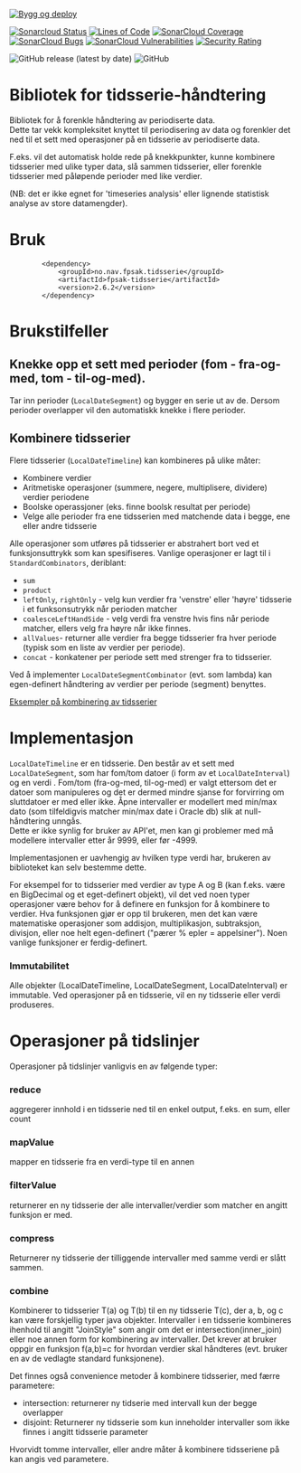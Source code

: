 [![Bygg og deploy](https://github.com/navikt/fp-tidsserie/actions/workflows/build.yml/badge.svg)](https://github.com/navikt/fp-tidsserie/actions/workflows/build.yml)

[![Sonarcloud Status](https://sonarcloud.io/api/project_badges/measure?project=navikt_fp-tidsserie&metric=alert_status)](https://sonarcloud.io/dashboard?id=navikt_fp-tidsserie)
[![Lines of Code](https://sonarcloud.io/api/project_badges/measure?project=navikt_fp-tidsserie&metric=ncloc)](https://sonarcloud.io/summary/new_code?id=navikt_fp-tidsserie)
[![SonarCloud Coverage](https://sonarcloud.io/api/project_badges/measure?project=navikt_fp-tidsserie&metric=coverage)](https://sonarcloud.io/component_measures/metric/coverage/list?id=navikt_fp-tidsserie)
[![SonarCloud Bugs](https://sonarcloud.io/api/project_badges/measure?project=navikt_fp-tidsserie&metric=bugs)](https://sonarcloud.io/component_measures/metric/reliability_rating/list?id=navikt_fp-tidsserie)
[![SonarCloud Vulnerabilities](https://sonarcloud.io/api/project_badges/measure?project=navikt_fp-tidsserie&metric=vulnerabilities)](https://sonarcloud.io/component_measures/metric/security_rating/list?id=navikt_fp-tidsserie)
[![Security Rating](https://sonarcloud.io/api/project_badges/measure?project=navikt_fp-tidsserie&metric=security_rating)](https://sonarcloud.io/summary/new_code?id=navikt_fp-tidsserie)

![GitHub release (latest by date)](https://img.shields.io/github/v/release/navikt/fp-tidsserie)
![GitHub](https://img.shields.io/github/license/navikt/fp-tidsserie)

# Bibliotek for tidsserie-håndtering
Bibliotek for å forenkle håndtering av periodiserte data.  
Dette tar vekk kompleksitet knyttet til periodisering av data og forenkler det ned til et sett med operasjoner på en tidsserie av periodiserte data.  

F.eks. vil det automatisk holde rede på knekkpunkter, kunne kombinere tidsserier med ulike typer data, slå sammen tidsserier, eller forenkle tidsserier med påløpende perioder med like verdier.

(NB: det er ikke egnet for 'timeseries analysis' eller lignende statistisk analyse av store datamengder).

# Bruk

```        
		<dependency>
			<groupId>no.nav.fpsak.tidsserie</groupId>
			<artifactId>fpsak-tidsserie</artifactId>
			<version>2.6.2</version>
		</dependency>
```

# Brukstilfeller

## Knekke opp et sett med perioder (fom - fra-og-med, tom - til-og-med).
Tar inn perioder (`LocalDateSegment`) og bygger en serie ut av de.  Dersom perioder overlapper vil den automatiskk knekke i flere perioder.

## Kombinere tidsserier
Flere tidsserier (`LocalDateTimeline`) kan kombineres på ulike måter:
* Kombinere verdier
* Aritmetiske operasjoner  (summere, negere, multiplisere, dividere) verdier  periodene
* Boolske operassjoner (eks. finne boolsk resultat per periode)
* Velge alle perioder fra ene tidsserien med matchende data i begge, ene eller andre tidsserie

Alle operasjoner som utføres på tidsserier er abstrahert bort ved et funksjonsuttrykk som kan spesifiseres. Vanlige operasjoner er lagt til i `StandardCombinators`, deriblant:
* `sum`
* `product`
* `leftOnly`, `rightOnly` - velg kun verdier fra 'venstre' eller 'høyre' tidsserie i et funksonsutrykk når perioden matcher
* `coalesceLeftHandSide` - velg verdi fra venstre hvis fins når periode matcher, ellers velg fra høyre når ikke finnes.
* `allValues`- returner alle verdier fra begge tidsserier fra hver periode (typisk som en liste av verdier per periode).
* `concat` - konkatener per periode sett med strenger fra to tidsserier.

Ved å implementer `LocalDateSegmentCombinator` (evt. som lambda) kan egen-definert håndtering av verdier per periode (segment) benyttes.


[Eksempler på kombinering av tidsserier](https://github.com/navikt/fp-tidsserie/blob/master/src/test/java/no/nav/fpsak/tidsserie/LocalDateTimelineExamplesTest.java)

# Implementasjon
`LocalDateTimeline` er en tidsserie.  Den består av et sett med `LocalDateSegment`, som har fom/tom datoer (i form av et `LocalDateInterval`) og en verdi <V>. 
Fom/tom (fra-og-med, til-og-med) er valgt ettersom det er datoer som manipuleres og det er dermed mindre sjanse for forvirring om sluttdatoer er med eller ikke. 
Åpne intervaller er modellert med min/max dato (som tilfeldigvis matcher min/max date i Oracle db) slik at null-håndtering unngås.  
Dette er ikke synlig for bruker av API'et, men kan gi problemer med må modellere intervaller etter år 9999, eller før -4999.

Implementasjonen er uavhengig av hvilken type verdi <V> har, brukeren av biblioteket kan selv bestemme dette.

For eksempel for to tidsserier med verdier av type A og B (kan f.eks. være en BigDecimal og et eget-definert objekt), vil det ved noen typer operasjoner være behov for å definere en funksjon for å kombinere to verdier.
Hva funksjonen gjør er opp til brukeren, men det kan være matematiske operasjoner som addisjon, multiplikasjon, subtraksjon, divisjon, eller noe helt egen-definert ("pærer % epler = appelsiner").
Noen vanlige funksjoner er ferdig-definert.

### Immutabilitet
Alle objekter (LocalDateTimeline, LocalDateSegment, LocalDateInterval) er immutable.  Ved operasjoner på en tidsserie, vil en ny tidsserie eller verdi produseres.

# Operasjoner på tidslinjer
Operasjoner på tidslinjer vanligvis en av følgende typer:
### reduce
aggregerer innhold i en tidsserie ned til en enkel output, f.eks. en sum, eller count
### mapValue
mapper en tidsserie fra en verdi-type til en annen
### filterValue
returnerer en ny tidsserie der alle intervaller/verdier som matcher en angitt funksjon er med.
### compress
Returnerer ny tidsserie der tilliggende intervaller med samme verdi er slått sammen.
### combine
Kombinerer to tidsserier T(a) og T(b) til en ny tidsserie T(c), der a, b, og c kan være forskjellig typer java objekter. 
Intervaller i en tidsserie kombineres ihenhold til angitt "JoinStyle" som angir om det er intersection(inner_join) eller noe annen form for kombinering av intervaller. 
Det krever at bruker oppgir en funksjon f(a,b)=c for hvordan verdier skal håndteres (evt. bruker en av de vedlagte standard funksjonene).

Det finnes også convenience metoder å kombinere tidsserier, med færre parametere:
* intersection:  returnerer ny tidserie med intervall kun der begge overlapper
* disjoint: Returnerer ny tidsserie som kun inneholder intervaller som ikke finnes i angitt tidsserie parameter

Hvorvidt tomme intervaller, eller andre måter å kombinere tidsseriene på kan angis ved parametere.
